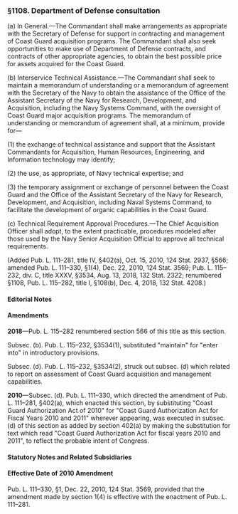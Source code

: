 ### §1108. Department of Defense consultation ###

(a) In General.—The Commandant shall make arrangements as appropriate with the Secretary of Defense for support in contracting and management of Coast Guard acquisition programs. The Commandant shall also seek opportunities to make use of Department of Defense contracts, and contracts of other appropriate agencies, to obtain the best possible price for assets acquired for the Coast Guard.

(b) Interservice Technical Assistance.—The Commandant shall seek to maintain a memorandum of understanding or a memorandum of agreement with the Secretary of the Navy to obtain the assistance of the Office of the Assistant Secretary of the Navy for Research, Development, and Acquisition, including the Navy Systems Command, with the oversight of Coast Guard major acquisition programs. The memorandum of understanding or memorandum of agreement shall, at a minimum, provide for—

(1) the exchange of technical assistance and support that the Assistant Commandants for Acquisition, Human Resources, Engineering, and Information technology may identify;

(2) the use, as appropriate, of Navy technical expertise; and

(3) the temporary assignment or exchange of personnel between the Coast Guard and the Office of the Assistant Secretary of the Navy for Research, Development, and Acquisition, including Naval Systems Command, to facilitate the development of organic capabilities in the Coast Guard.

(c) Technical Requirement Approval Procedures.—The Chief Acquisition Officer shall adopt, to the extent practicable, procedures modeled after those used by the Navy Senior Acquisition Official to approve all technical requirements.

(Added Pub. L. 111–281, title IV, §402(a), Oct. 15, 2010, 124 Stat. 2937, §566; amended Pub. L. 111–330, §1(4), Dec. 22, 2010, 124 Stat. 3569; Pub. L. 115–232, div. C, title XXXV, §3534, Aug. 13, 2018, 132 Stat. 2322; renumbered §1108, Pub. L. 115–282, title I, §108(b), Dec. 4, 2018, 132 Stat. 4208.)

#### **Editorial Notes** ####

#### Amendments ####

**2018**—Pub. L. 115–282 renumbered section 566 of this title as this section.

Subsec. (b). Pub. L. 115–232, §3534(1), substituted "maintain" for "enter into" in introductory provisions.

Subsec. (d). Pub. L. 115–232, §3534(2), struck out subsec. (d) which related to report on assessment of Coast Guard acquisition and management capabilities.

**2010**—Subsec. (d). Pub. L. 111–330, which directed the amendment of Pub. L. 111–281, §402(a), which enacted this section, by substituting "Coast Guard Authorization Act of 2010" for "Coast Guard Authorization Act for Fiscal Years 2010 and 2011" wherever appearing, was executed in subsec. (d) of this section as added by section 402(a) by making the substitution for text which read "Coast Guard Authorization Act for fiscal years 2010 and 2011", to reflect the probable intent of Congress.

#### **Statutory Notes and Related Subsidiaries** ####

#### Effective Date of 2010 Amendment ####

Pub. L. 111–330, §1, Dec. 22, 2010, 124 Stat. 3569, provided that the amendment made by section 1(4) is effective with the enactment of Pub. L. 111–281.
